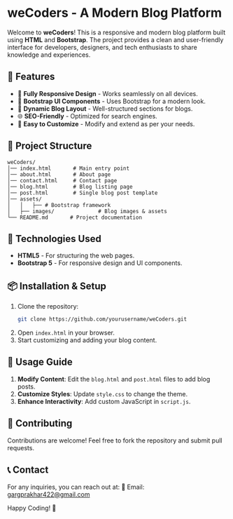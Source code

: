 # weCoders - A Modern Blog Platform

Welcome to **weCoders**! This is a responsive and modern blog platform built using **HTML** and **Bootstrap**. The project provides a clean and user-friendly interface for developers, designers, and tech enthusiasts to share knowledge and experiences.

## 🚀 Features

- 📱 **Fully Responsive Design** - Works seamlessly on all devices.
- 🎨 **Bootstrap UI Components** - Uses Bootstrap for a modern look.
- 📝 **Dynamic Blog Layout** - Well-structured sections for blogs.
- 🌐 **SEO-Friendly** - Optimized for search engines.
- 📂 **Easy to Customize** - Modify and extend as per your needs.

## 📂 Project Structure

```
weCoders/
│── index.html       # Main entry point
│── about.html       # About page
│── contact.html     # Contact page
│── blog.html        # Blog listing page
│── post.html        # Single blog post template
│── assets/
│   │   ├── # Bootstrap framework
│   ├── images/              # Blog images & assets
└── README.md       # Project documentation
```

## 🎨 Technologies Used

- **HTML5** - For structuring the web pages.
- **Bootstrap 5** - For responsive design and UI components.

## 📦 Installation & Setup

1. Clone the repository:
   ```sh
   git clone https://github.com/yourusername/weCoders.git
   ```
2. Open `index.html` in your browser.
3. Start customizing and adding your blog content.

## 📌 Usage Guide

1. **Modify Content**: Edit the `blog.html` and `post.html` files to add blog posts.
2. **Customize Styles**: Update `style.css` to change the theme.
3. **Enhance Interactivity**: Add custom JavaScript in `script.js`.

## 🌟 Contributing

Contributions are welcome! Feel free to fork the repository and submit pull requests.

## 📞 Contact

For any inquiries, you can reach out at:
📧 Email: [gargprakhar422@gmail.com](mailto:gargprakhar422@gmail.com)

Happy Coding! 🚀


